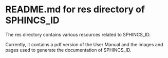# README.md for res directory of SPHINCS_ID

The res directory contains various resources related to SPHINCS_ID.

Currently, it contains a pdf version of the User Manual and the images and pages used to generate the documentation of SPHINCS_ID.
